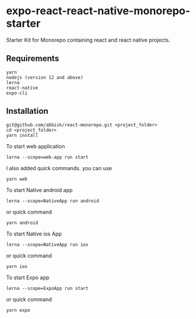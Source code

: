 # expo-react-react-native-monorepo-starter
Starter Kit for Monorepo containing react and react native projects.

## Requirements
```
yarn
nodejs (version 12 and above)
lerna
react-native
expo-cli
```

## Installation
```
git@github.com/abbisk/react-monorepo.git <project_folder>
cd <project_folder>
yarn install
```
To start web application
```
lerna --scope=web-app run start
```
I also added quick commands. you can use 
```
yarn web
```

To start Native android app
```
lerna --scope=NativeApp run android 
```
or  quick command
```
yarn android
```

To start Native ios App
```
lerna --scope=NativeApp run ios
```

or  quick command
```
yarn ios
```

To start Expo app

```
lerna --scope=ExpoApp run start
```

or  quick command
```
yarn expo
```
